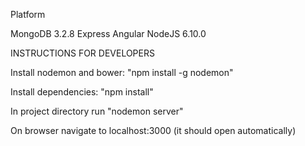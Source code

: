 Platform

MongoDB 3.2.8
Express
Angular 
NodeJS 6.10.0

INSTRUCTIONS FOR DEVELOPERS

Install nodemon and bower: "npm install -g nodemon"

Install dependencies: "npm install"

In project directory run "nodemon server"

On browser navigate to localhost:3000 (it should open automatically)